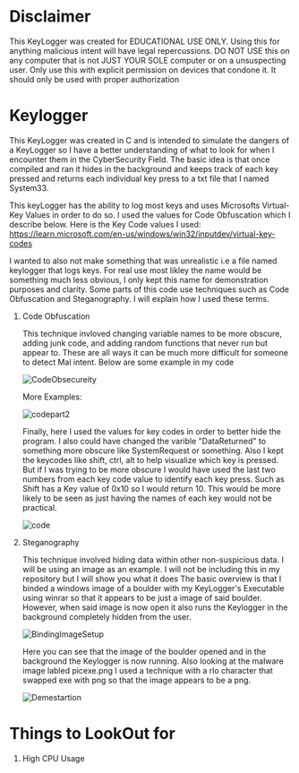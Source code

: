 # Disclaimer
This KeyLogger was created for EDUCATIONAL USE ONLY. Using this for anything malicious intent will have legal repercussions. DO NOT USE this on any computer that is not JUST YOUR SOLE computer or on
a unsuspecting user. Only use this with explicit permission on devices that condone it. It should only be used with proper authorization 

# Keylogger
This KeyLogger was created in C and is intended to simulate the dangers of a KeyLogger so I have a better understanding of what to look for when I encounter them in the CyberSecurity Field.
The basic idea is that once compiled and ran it hides in the background and keeps track of each key pressed and returns each individual key press to a txt file
that I named System33.

This keyLogger has the ability to log most keys and uses Microsofts Virtual-Key Values in order to do so. I used the values for Code Obfuscation which I describe below.
Here is the Key Code values I used: 
https://learn.microsoft.com/en-us/windows/win32/inputdev/virtual-key-codes


I wanted to also not make something that was unrealistic i.e a file named keylogger that logs keys. For real use most likley the name would be something much less obvious,
I only kept this name for demonstration purposes and clarity. Some parts of this code use techniques such as Code Obfuscation and Steganography. I will explain how I used these terms.

1. Code Obfuscation


    This technique invloved changing variable names to be more obscure, adding junk code, and adding random functions that never run but appear to.
    These are all ways it can be much more difficult for someone to detect Mal intent. Below are some example in my code

    ![CodeObsecureity](https://github.com/cscohera/Keylogger/assets/155030761/f0734029-dd00-4f50-af46-2657a819ef57)



    More Examples:



   ![codepart2](https://github.com/cscohera/Keylogger/assets/155030761/5d7cd834-7c84-4033-a2fc-57818c606849)


   Finally, here I used the values for key codes in order to better hide the program. I also could have
   changed the varible "DataReturned" to something more obscure like SystemRequest or something.
   Also I kept the keycodes like shift, ctrl, alt to help visualize which key is pressed. But if I was trying to be
   more obscure I would have used the last two numbers from each key code value to identify each key press.
   Such as Shift has a Key value of 0x10 so I would return 10. This would be more likely to be seen as just having
   the names of each key would not be practical. 


   ![code](https://github.com/cscohera/Keylogger/assets/155030761/3a68de89-f405-485b-966d-99a94e939ea1)

3. Steganography

   
    This technique involved hiding data within other non-suspicious data. I will be using an image as an example.
    I will not be including this in my repository but I will show you what it does
    The basic overview is that I binded a windows image of a boulder with my KeyLogger's Executable using winrar so that
    it appears to be just a image of said boulder. However, when said image is now open it also runs the Keylogger in the 
    background completely hidden from the user.

    ![BindingImageSetup](https://github.com/cscohera/Keylogger/assets/155030761/826ca115-f4db-48bd-b7d3-190783574b5b)




   Here you can see that the image of the boulder opened and in the background the Keylogger is now running.
   Also looking at the malware image labled picexe.png I used a technique with a rlo character that swapped exe with png
   so that the image appears to be a png.

   

   ![Demestartion](https://github.com/cscohera/Keylogger/assets/155030761/3f4ceb64-f4c2-4047-9c56-c0974a2e53fb)


# Things to LookOut for
1. High CPU Usage
